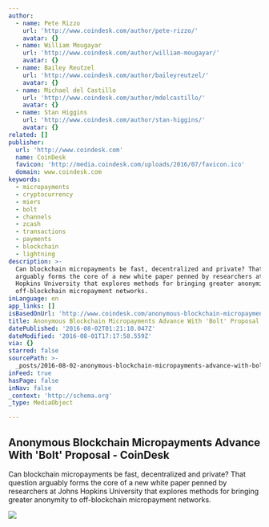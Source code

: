 ```yaml
---
author:
  - name: Pete Rizzo
    url: 'http://www.coindesk.com/author/pete-rizzo/'
    avatar: {}
  - name: William Mougayar
    url: 'http://www.coindesk.com/author/william-mougayar/'
    avatar: {}
  - name: Bailey Reutzel
    url: 'http://www.coindesk.com/author/baileyreutzel/'
    avatar: {}
  - name: Michael del Castillo
    url: 'http://www.coindesk.com/author/mdelcastillo/'
    avatar: {}
  - name: Stan Higgins
    url: 'http://www.coindesk.com/author/stan-higgins/'
    avatar: {}
related: []
publisher:
  url: 'http://www.coindesk.com'
  name: CoinDesk
  favicon: 'http://media.coindesk.com/uploads/2016/07/favicon.ico'
  domain: www.coindesk.com
keywords:
  - micropayments
  - cryptocurrency
  - miers
  - bolt
  - channels
  - zcash
  - transactions
  - payments
  - blockchain
  - lightning
description: >-
  Can blockchain micropayments be fast, decentralized and private? That question
  arguably forms the core of a new white paper penned by researchers at Johns
  Hopkins University that explores methods for bringing greater anonymity to
  off-blockchain micropayment networks.
inLanguage: en
app_links: []
isBasedOnUrl: 'http://www.coindesk.com/anonymous-blockchain-micropayments-bolt/'
title: Anonymous Blockchain Micropayments Advance With 'Bolt' Proposal - CoinDesk
datePublished: '2016-08-02T01:21:10.047Z'
dateModified: '2016-08-01T17:17:58.559Z'
via: {}
starred: false
sourcePath: >-
  _posts/2016-08-02-anonymous-blockchain-micropayments-advance-with-bolt-propo.md
inFeed: true
hasPage: false
inNav: false
_context: 'http://schema.org'
_type: MediaObject

---
```

<article style=""><h1>Anonymous Blockchain Micropayments Advance With 'Bolt' Proposal - CoinDesk</h1><p>Can blockchain micropayments be fast, decentralized and private? That question arguably forms the core of a new white paper penned by researchers at Johns Hopkins University that explores methods for bringing greater anonymity to off-blockchain micropayment networks.</p><img src="https://media.coindesk.com/uploads/2016/08/privacy-anonymous-e1470066295480.jpg" /></article>